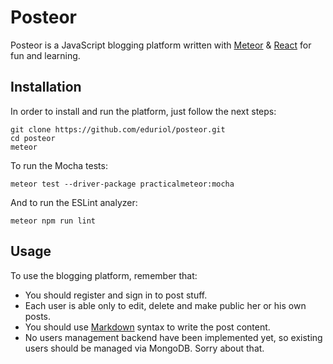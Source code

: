 # Posteor
Posteor is a JavaScript blogging platform written with [Meteor](https://www.meteor.com/) & [React](https://facebook.github.io/react/) for fun and learning.

## Installation
In order to install and run the platform, just follow the next steps:
```
git clone https://github.com/eduriol/posteor.git
cd posteor
meteor
```
To run the Mocha tests:
```
meteor test --driver-package practicalmeteor:mocha
```
And to run the ESLint analyzer:
```
meteor npm run lint
```
## Usage
To use the blogging platform, remember that:
* You should register and sign in to post stuff.
* Each user is able only to edit, delete and make public her or his own posts.
* You should use [Markdown](https://en.wikipedia.org/wiki/Markdown) syntax to write the post content.
* No users management backend have been implemented yet, so existing users should be managed via MongoDB. Sorry about that.